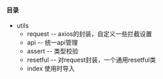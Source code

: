 #### 目录
- utils
  - request -- axios的封装，自定义一些拦截设置
  - api -- 统一api管理
  - assert -- 类型校验
  - resetful -- 对request封装，一个通用resetful类
  - index 使用时导入